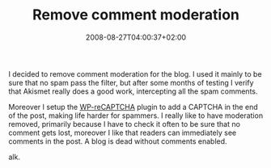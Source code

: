 ﻿---
title: "Remove comment moderation"
description: ""
date: 2008-08-27T04:00:37+02:00
draft: false
tags: []
categories: [General]
---
I decided to remove comment moderation for the blog. I used it mainly to be sure that no spam pass the filter, but after some months of testing I verify that Akismet really does a good work, intercepting all the spam comments.

Moreover I setup the [WP-reCAPTCHA](http://wordpress.org/extend/plugins/wp-recaptcha/) plugin to add a CAPTCHA in the end of the post, making life harder for spammers. I really like to have moderation removed, primarily because I have to check it often to be sure that no comment gets lost, moreover I like that readers can immediately see comments in the post. A blog is dead without comments enabled.

alk.
